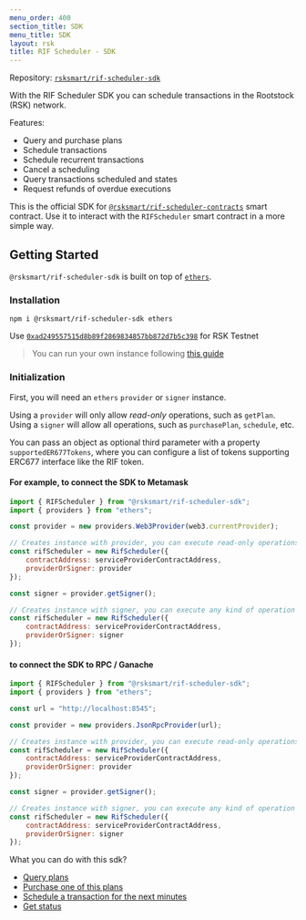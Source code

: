 ```yaml
---
menu_order: 400
section_title: SDK
menu_title: SDK
layout: rsk
title: RIF Scheduler - SDK
---
```


Repository: [`rsksmart/rif-scheduler-sdk`](https://github.com/rsksmart/rif-scheduler-sdk)

With the RIF Scheduler SDK you can schedule transactions in the Rootstock (RSK) network.

Features:

- Query and purchase plans
- Schedule transactions
- Schedule recurrent transactions
- Cancel a scheduling
- Query transactions scheduled and states
- Request refunds of overdue executions

This is the official SDK for [`@rsksmart/rif-scheduler-contracts`](https://github.com/rsksmart/rif-scheduler-contracts) smart contract. Use it to interact with the `RIFScheduler` smart contract in a more simple way.

## Getting Started

`@rsksmart/rif-scheduler-sdk` is built on top of [`ethers`](https://docs.ethers.io/).

### Installation

```
npm i @rsksmart/rif-scheduler-sdk ethers
```

Use [`0xad249557515d8b89f2869834857bb872d7b5c398`](https://explorer.testnet.rsk.co/address/0xad249557515d8b89f2869834857bb872d7b5c398) for RSK Testnet
> You can run your own instance following [this guide](https://developers.rsk.co/rif/scheduler/run/)

### Initialization

First, you will need an `ethers` `provider` or `signer` instance.

Using a `provider` will only allow _read-only_ operations, such as `getPlan`. Using a `signer` will allow all operations, such as `purchasePlan`, `schedule`, etc.

You can pass an object as optional third parameter with a property `supportedER677Tokens`, where you can configure a list of tokens supporting ERC677 interface like the RIF token.

#### For example, to connect the SDK to Metamask

```javascript
import { RIFScheduler } from "@rsksmart/rif-scheduler-sdk";
import { providers } from "ethers";

const provider = new providers.Web3Provider(web3.currentProvider);

// Creates instance with provider, you can execute read-only operations
const rifScheduler = new RifScheduler({
    contractAddress: serviceProviderContractAddress,
    providerOrSigner: provider
});

const signer = provider.getSigner();

// Creates instance with signer, you can execute any kind of operation
const rifScheduler = new RifScheduler({
    contractAddress: serviceProviderContractAddress,
    providerOrSigner: signer
});
```

#### to connect the SDK to RPC / Ganache

```javascript
import { RIFScheduler } from "@rsksmart/rif-scheduler-sdk";
import { providers } from "ethers";

const url = "http://localhost:8545";

const provider = new providers.JsonRpcProvider(url);

// Creates instance with provider, you can execute read-only operations
const rifScheduler = new RifScheduler({
    contractAddress: serviceProviderContractAddress,
    providerOrSigner: provider
});

const signer = provider.getSigner();

// Creates instance with signer, you can execute any kind of operation
const rifScheduler = new RifScheduler({
    contractAddress: serviceProviderContractAddress,
    providerOrSigner: signer
});
```

What you can do with this sdk?

- [Query plans](./query-plans)
- [Purchase one of this plans](./purchasing-plan)
- [Schedule a transaction for the next minutes](./scheduling)
- [Get status](./states)
